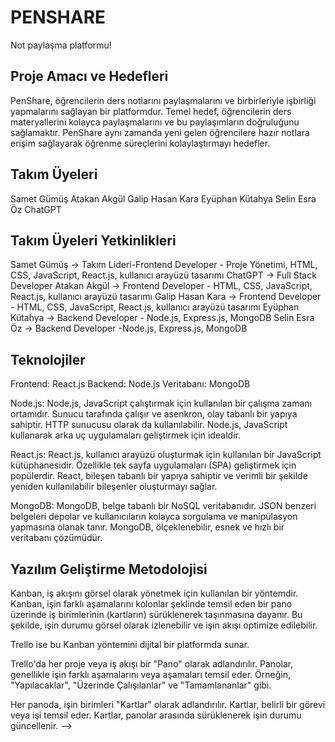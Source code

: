 # PENSHARE

Not paylaşma platformu!

## Proje Amacı ve Hedefleri

PenShare, öğrencilerin ders notlarını paylaşmalarını ve birbirleriyle işbirliği yapmalarını sağlayan bir platformdur. Temel hedef, öğrencilerin ders materyallerini kolayca paylaşmalarını ve bu paylaşımların doğruluğunu sağlamaktır. PenShare aynı zamanda yeni gelen öğrencilere hazır notlara erişim sağlayarak öğrenme süreçlerini kolaylaştırmayı hedefler.


## Takım Üyeleri 

Samet Gümüş
Atakan Akgül
Galip Hasan Kara
Eyüphan Kütahya
Selin Esra Öz
ChatGPT

## Takım Üyeleri Yetkinlikleri

Samet Gümüş -> Takım Lideri-Frontend Developer - Proje Yönetimi, HTML, CSS, JavaScript, React.js, kullanıcı arayüzü tasarımı
ChatGPT -> Full Stack Developer 
Atakan Akgül -> Frontend Developer - HTML, CSS, JavaScript, React.js, kullanıcı arayüzü tasarımı
Galip Hasan Kara -> Frontend Developer - HTML, CSS, JavaScript, React.js, kullanıcı arayüzü tasarımı
Eyüphan Kütahya -> Backend  Developer - Node.js, Express.js, MongoDB
Selin Esra Öz -> Backend  Developer -Node.js, Express.js, MongoDB

## Teknolojiler
Frontend: React.js
Backend: Node.js
Veritabanı: MongoDB

Node.js: Node.js, JavaScript çalıştırmak için kullanılan bir çalışma zamanı ortamıdır. Sunucu tarafında çalışır ve asenkron, olay tabanlı bir yapıya sahiptir. HTTP sunucusu olarak da kullanılabilir. Node.js, JavaScript kullanarak arka uç uygulamaları geliştirmek için idealdir.

React.js: React.js, kullanıcı arayüzü oluşturmak için kullanılan bir JavaScript kütüphanesidir. Özellikle tek sayfa uygulamaları (SPA) geliştirmek için popülerdir. React, bileşen tabanlı bir yapıya sahiptir ve verimli bir şekilde yeniden kullanılabilir bileşenler oluşturmayı sağlar.

MongoDB: MongoDB, belge tabanlı bir NoSQL veritabanıdır. JSON benzeri belgeleri depolar ve kullanıcıların kolayca sorgulama ve manipülasyon yapmasına olanak tanır. MongoDB, ölçeklenebilir, esnek ve hızlı bir veritabanı çözümüdür.


## Yazılım Geliştirme Metodolojisi

Kanban, iş akışını görsel olarak yönetmek için kullanılan bir yöntemdir. Kanban, işin farklı aşamalarını kolonlar şeklinde temsil eden bir pano üzerinde iş birimlerinin (kartların) sürüklenerek taşınmasına dayanır. Bu şekilde, işin durumu görsel olarak izlenebilir ve işin akışı optimize edilebilir.

Trello ise bu Kanban yöntemini dijital bir platformda sunar.

Trello'da her proje veya iş akışı bir "Pano" olarak adlandırılır. Panolar, genellikle işin farklı aşamalarını veya aşamaları temsil eder. Örneğin, "Yapılacaklar", "Üzerinde Çalışılanlar" ve "Tamamlananlar" gibi.

Her panoda, işin birimleri "Kartlar" olarak adlandırılır. Kartlar, belirli bir görevi veya işi temsil eder. Kartlar, panolar arasında sürüklenerek işin durumu güncellenir. -->
